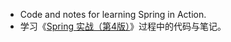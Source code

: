 * Code and notes for learning Spring in Action.
* 学习《[Spring 实战（第4版）](https://book.douban.com/subject/26767354/)》过程中的代码与笔记。
